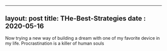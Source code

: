 ---
layout: post
title: THe-Best-Strategies
 date : 2020-05-16
 ----

Now trying a new way of building a dream with one of my favorite device in my life. Procrastination is a killer of human souls
